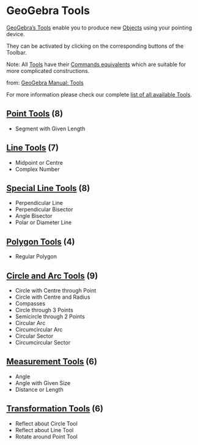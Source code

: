 # GeoGebra Tools

[GeoGebra’s Tools](https://wiki.geogebra.org/en/Category:Tools) enable you to produce new [Objects](https://wiki.geogebra.org/en/Objects) using your pointing device. 

They can be activated by clicking on the corresponding buttons of the Toolbar.

Note: All [Tools](https://wiki.geogebra.org/en/Category:Tools) have their [Commands equivalents](https://wiki.geogebra.org/en/Category:Commands) which are suitable for more complicated constructions.

from: [GeoGebra Manual: Tools](https://wiki.geogebra.org/en/Tools)

For more information please check our complete [list of all available Tools](https://wiki.geogebra.org/en/Category:Tools).

## [Point Tools](https://wiki.geogebra.org/en/Point_Tools) (8)
* Segment with Given Length

## [Line Tools](https://wiki.geogebra.org/en/Line_Tools) (7)
* Midpoint or Centre
* Complex Number

## [Special Line Tools](https://wiki.geogebra.org/en/Special_Line_Tools) (8)
* Perpendicular Line
* Perpendicular Bisector
* Angle Bisector
* Polar or Diameter Line

## [Polygon Tools](https://wiki.geogebra.org/en/Polygon_Tools) (4)
* Regular Polygon

## [Circle and Arc Tools](https://wiki.geogebra.org/en/Circle_and_Arc_Tools) (9)
* Circle with Centre through Point
* Circle with Centre and Radius
* Compasses
* Circle through 3 Points
* Semicircle through 2 Points
* Circular Arc
* Circumcircular Arc
* Circular Sector
* Circumcircular Sector

## [Measurement Tools](https://wiki.geogebra.org/en/Measurement_Tools) (6)
* Angle
* Angle with Given Size
* Distance or Length

## [Transformation Tools](https://wiki.geogebra.org/en/Transformation_Tools) (6)
* Reflect about Circle Tool
* Reflect about Line Tool
* Rotate around Point Tool









